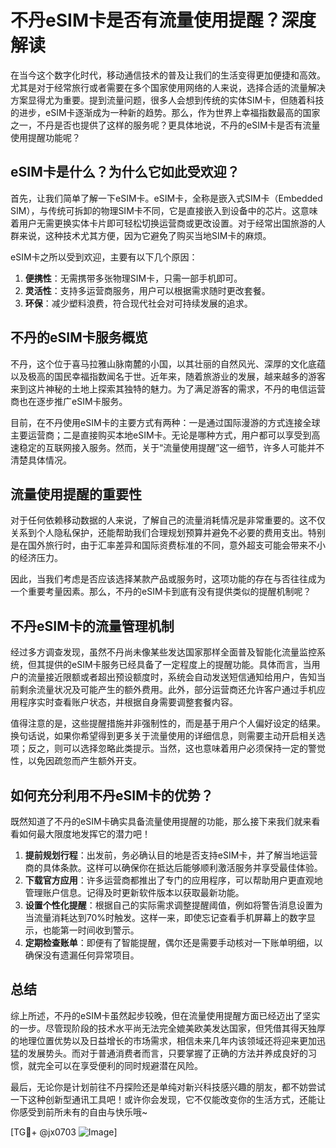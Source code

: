 # 不丹eSIM卡是否有流量使用提醒？深度解读

在当今这个数字化时代，移动通信技术的普及让我们的生活变得更加便捷和高效。尤其是对于经常旅行或者需要在多个国家使用网络的人来说，选择合适的流量解决方案显得尤为重要。提到流量问题，很多人会想到传统的实体SIM卡，但随着科技的进步，eSIM卡逐渐成为一种新的趋势。那么，作为世界上幸福指数最高的国家之一，不丹是否也提供了这样的服务呢？更具体地说，不丹的eSIM卡是否有流量使用提醒功能呢？

## eSIM卡是什么？为什么它如此受欢迎？

首先，让我们简单了解一下eSIM卡。eSIM卡，全称是嵌入式SIM卡（Embedded SIM），与传统可拆卸的物理SIM卡不同，它是直接嵌入到设备中的芯片。这意味着用户无需更换实体卡片即可轻松切换运营商或更改设置。对于经常出国旅游的人群来说，这种技术尤其方便，因为它避免了购买当地SIM卡的麻烦。

eSIM卡之所以受到欢迎，主要有以下几个原因：

1. **便携性**：无需携带多张物理SIM卡，只需一部手机即可。
2. **灵活性**：支持多运营商服务，用户可以根据需求随时更改套餐。
3. **环保**：减少塑料浪费，符合现代社会对可持续发展的追求。

## 不丹的eSIM卡服务概览

不丹，这个位于喜马拉雅山脉南麓的小国，以其壮丽的自然风光、深厚的文化底蕴以及极高的国民幸福指数闻名于世。近年来，随着旅游业的发展，越来越多的游客来到这片神秘的土地上探索其独特的魅力。为了满足游客的需求，不丹的电信运营商也在逐步推广eSIM卡服务。

目前，在不丹使用eSIM卡的主要方式有两种：一是通过国际漫游的方式连接全球主要运营商；二是直接购买本地eSIM卡。无论是哪种方式，用户都可以享受到高速稳定的互联网接入服务。然而，关于“流量使用提醒”这一细节，许多人可能并不清楚具体情况。

## 流量使用提醒的重要性

对于任何依赖移动数据的人来说，了解自己的流量消耗情况是非常重要的。这不仅关系到个人隐私保护，还能帮助我们合理规划预算并避免不必要的费用支出。特别是在国外旅行时，由于汇率差异和国际资费标准的不同，意外超支可能会带来不小的经济压力。

因此，当我们考虑是否应该选择某款产品或服务时，这项功能的存在与否往往成为一个重要考量因素。那么，不丹的eSIM卡到底有没有提供类似的提醒机制呢？

## 不丹eSIM卡的流量管理机制

经过多方调查发现，虽然不丹尚未像某些发达国家那样全面普及智能化流量监控系统，但其提供的eSIM卡服务已经具备了一定程度上的提醒功能。具体而言，当用户的流量接近限额或者超出预设额度时，系统会自动发送短信通知给用户，告知当前剩余流量状况及可能产生的额外费用。此外，部分运营商还允许客户通过手机应用程序实时查看账户状态，并根据自身需要调整套餐内容。

值得注意的是，这些提醒措施并非强制性的，而是基于用户个人偏好设定的结果。换句话说，如果你希望得到更多关于流量使用的详细信息，则需要主动开启相关选项；反之，则可以选择忽略此类提示。当然，这也意味着用户必须保持一定的警觉性，以免因疏忽而产生额外开支。

## 如何充分利用不丹eSIM卡的优势？

既然知道了不丹的eSIM卡确实具备流量使用提醒的功能，那么接下来我们就来看看如何最大限度地发挥它的潜力吧！

1. **提前规划行程**：出发前，务必确认目的地是否支持eSIM卡，并了解当地运营商的具体条款。这样可以确保你在抵达后能够顺利激活服务并享受最佳体验。
2. **下载官方应用**：许多运营商都推出了专门的应用程序，可以帮助用户更直观地管理账户信息。记得及时更新软件版本以获取最新功能。
3. **设置个性化提醒**：根据自己的实际需求调整提醒阈值，例如将警告消息设置为当流量消耗达到70%时触发。这样一来，即使忘记查看手机屏幕上的数字显示，也能第一时间收到警示。
4. **定期检查账单**：即便有了智能提醒，偶尔还是需要手动核对一下账单明细，以确保没有遗漏任何异常项目。

## 总结

综上所述，不丹的eSIM卡虽然起步较晚，但在流量使用提醒方面已经迈出了坚实的一步。尽管现阶段的技术水平尚无法完全媲美欧美发达国家，但凭借其得天独厚的地理位置优势以及日益增长的市场需求，相信未来几年内该领域还将迎来更加迅猛的发展势头。而对于普通消费者而言，只要掌握了正确的方法并养成良好的习惯，就完全可以在享受便利的同时规避潜在风险。

最后，无论你是计划前往不丹探险还是单纯对新兴科技感兴趣的朋友，都不妨尝试一下这种创新型通讯工具吧！或许你会发现，它不仅能改变你的生活方式，还能让你感受到前所未有的自由与快乐哦~

[TG💪+ @jx0703 ![Image](https://github.com/user-attachments/assets/dbca1d08-cadb-493c-b0ec-ad6f7a83f270)]